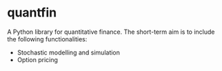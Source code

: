# quantfin
 A Python library for quantitative finance. The short-term aim is to include the following functionalities:
 - Stochastic modelling and simulation
 - Option pricing
